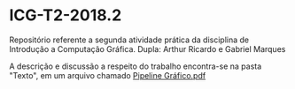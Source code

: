 # ICG-T2-2018.2
Repositório referente a segunda atividade prática da disciplina de Introdução a Computação Gráfica. Dupla: Arthur Ricardo e Gabriel Marques

A descrição e discussão a respeito do trabalho encontra-se na pasta "Texto", em um arquivo chamado [Pipeline Gráfico.pdf](https://github.com/GMarquesArthur/ICG-T2-2018.2/blob/master/Graphics-pipeline-CG-T2/Texto/Pipeline%20Gr%C3%A1fico.pdf)
